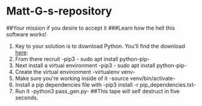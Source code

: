 # Matt-G-s-repository
##Your mission if you desire to accept it
###Learn how the hell this software works!
1. Key to your solution is to download Python. You'll find the download [here](https://www.python.org/downloads/):
2. From there recruit -pip3 - sudo apt install python-pip-
3. Next install a virtual environment -pip3 - sudo apt install python-pip-
4. Create the virtual environment -virtualenv venv-
5. Make sure you're working inside of it -source venv/bin/activate-
6. Install a pip dependencies file with -pip3 install -r pip_dependencies.txt-
7. Run it -python3 pass_gen.py-
##This tape will self destruct in five seconds.  
